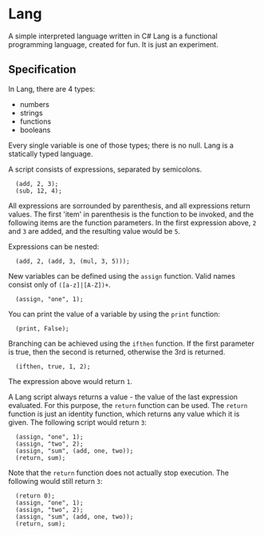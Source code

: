Lang
====

A simple interpreted language written in C#
Lang is a functional programming language, created for fun. It is just an experiment.

Specification
-------------

In Lang, there are 4 types:
* numbers
* strings
* functions
* booleans

Every single variable is one of those types; there is no null. Lang is a statically typed language.

A script consists of expressions, separated by semicolons.

```
  (add, 2, 3);
  (sub, 12, 4);
```

All expressions are sorrounded by parenthesis, and all expressions return values. The first 'item' in parenthesis is the function to be invoked, and the following items are the function parameters. In the first expression above, `2` and `3` are added, and the resulting value would be `5`.

Expressions can be nested:

```
  (add, 2, (add, 3, (mul, 3, 5)));
```

New variables can be defined using the `assign` function. Valid names consist only of `([a-z]|[A-Z])+`.

```
  (assign, "one", 1);
```

You can print the value of a variable by using the `print` function:

```
  (print, False);
```
Branching can be achieved using the `ifthen` function. If the first parameter is true, then the second is returned, otherwise the 3rd is returned.

```
  (ifthen, true, 1, 2);
```

The expression above would return `1`.

A Lang script always returns a value - the value of the last expression evaluated. For this purpose, the `return` function can be used. The `return` function is just an identity function, which returns any value which it is given. The following script would return `3`:

```
  (assign, "one", 1);
  (assign, "two", 2);
  (assign, "sum", (add, one, two));
  (return, sum);
```

Note that the `return` function does not actually stop execution. The following would still return `3`:
```
  (return 0);
  (assign, "one", 1);
  (assign, "two", 2);
  (assign, "sum", (add, one, two));
  (return, sum);
```
